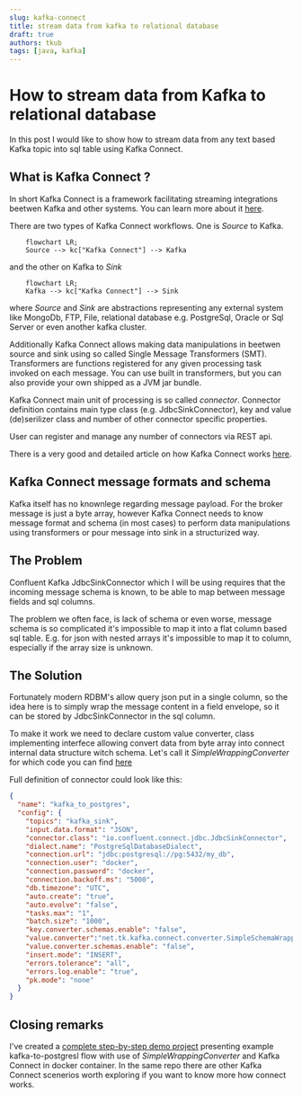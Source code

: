 ```yaml
---
slug: kafka-connect
title: stream data from kafka to relational database
draft: true
authors: tkub
tags: [java, kafka]
---
```


# How to stream data from Kafka to relational database

In this post I would like to show how to stream data from any text based Kafka topic into sql table using Kafka Connect.

<!-- truncate -->

## What is Kafka Connect ?

In short Kafka Connect is a framework facilitating streaming integrations beetwen Kafka and other systems.
You can learn more about it [here](https://developer.confluent.io/courses/kafka-connect/intro/).

There are two types of Kafka Connect workflows. One is *Source* to Kafka.

```mermaid
    flowchart LR;
    Source --> kc["Kafka Connect"] --> Kafka
```
and the other on Kafka to *Sink*
```mermaid
    flowchart LR;
    Kafka --> kc["Kafka Connect"] --> Sink
```
where *Source* and *Sink* are  abstractions representing any external system like MongoDb, FTP, File, relational database e.g. PostgreSql, Oracle or Sql Server or even another kafka cluster.

Additionally Kafka Connect allows making data manipulations in beetwen source and sink using so called Single Message Transformers (SMT). Transformers are functions registered for any given processing task invoked on each message. You can use built in transformers, but you can also provide your own shipped as a JVM jar bundle.

Kafka Connect main unit of processing is so called *connector*. Connector definition contains main type class (e.g. JdbcSinkConnector),
key and value (de)serilizer class and number of other connector specific properties.

User can register and manage any number of connectors via REST api.

There is a very good and detailed article on how Kafka Connect works [here](https://docs.confluent.io/platform/current/connect/index.html). 

## Kafka Connect message formats and schema

Kafka itself has no knownlege regarding message payload. For the broker message is just a byte array, however Kafka Connect needs to know message format and schema (in most cases) to perform data manipulations using transformers or pour message into sink in a structurized way.

## The Problem

Confluent Kafka JdbcSinkConnector which I will be using requires that the incoming message schema is known, to be able to map between message fields and sql columns.

The problem we often face, is lack of schema or even worse, message schema is so complicated it's impossible to map it into a flat column based sql table. E.g. for json with nested arrays it's impossible to map it to column, especially if the array size is unknown.

## The Solution

Fortunately modern RDBM's allow query json put in a single column, so the idea here is to simply wrap the message content in a field envelope, so it can be stored by JdbcSinkConnector in the sql column.

To make it work we need to declare custom value converter, class implementing interfece allowing convert data from byte array into connect internal data structure witch schema. Let's call it *SimpleWrappingConverter* for which code you can find [here](https://github.com/tomaszkubacki/schema_wrapping/blob/main/src/main/java/net/tk/kafka/connect/converter/SimpleSchemaWrappingConverter.java)

Full definition of connector could look like this:

```json
{
  "name": "kafka_to_postgres",
  "config": {
    "topics": "kafka_sink",
    "input.data.format": "JSON",
    "connector.class": "io.confluent.connect.jdbc.JdbcSinkConnector",
    "dialect.name": "PostgreSqlDatabaseDialect",
    "connection.url": "jdbc:postgresql://pg:5432/my_db",
    "connection.user": "docker",
    "connection.password": "docker",
    "connection.backoff.ms": "5000",
    "db.timezone": "UTC",
    "auto.create": "true",
    "auto.evolve": "false",
    "tasks.max": "1",
    "batch.size": "1000",
    "key.converter.schemas.enable": "false",
    "value.converter":"net.tk.kafka.connect.converter.SimpleSchemaWrappingConverter",
    "value.converter.schemas.enable": "false",
    "insert.mode": "INSERT",
    "errors.tolerance": "all",
    "errors.log.enable": "true",
    "pk.mode": "none"
  }
} 
```

## Closing remarks

I've created a [complete step-by-step demo project](https://github.com/tomaszkubacki/kafka_connect_demo/blob/master/kafka_to_postgresql/kafka_to_postgres.md) presenting example kafka-to-postgresl flow with use of *SimpleWrappingConverter* and Kafka Connect in docker container. In the same repo there are other Kafka Connect scenerios worth exploring if you want to know more how connect works.




